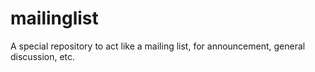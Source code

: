 mailinglist
===========

A special repository to act like a mailing list, for announcement, general discussion, etc.
